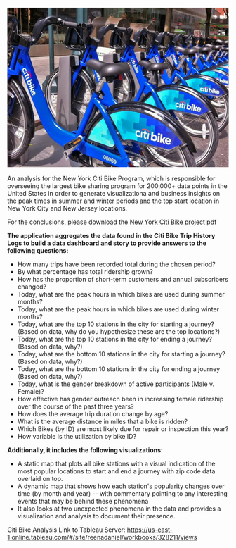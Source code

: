 ![Citi-Bikes](Images/citi-bike-station-bikes.jpg)

An analysis for the New York Citi Bike Program, which is responsible for overseeing the largest bike sharing program for 200,000+ data points in the United States in order to generate visualizationa and business insights on the peak times in summer and winter periods and the top start location in New York City and New Jersey locations.

For the conclusions, please download the <a href="https://github.com/reenadaniel/CitibikeTableauHomework18/blob/master/citibike-hw18.pdf">New York Citi Bike project pdf</a>

**The application aggregates the data found in the Citi Bike Trip History Logs to build a data dashboard and story to provide answers to the following questions:**

* How many trips have been recorded total during the chosen period?
* By what percentage has total ridership grown? 
* How has the proportion of short-term customers and annual subscribers changed?
* Today, what are the peak hours in which bikes are used during summer months? 
* Today, what are the peak hours in which bikes are used during winter months?
* Today, what are the top 10 stations in the city for starting a journey? (Based on data, why do you hypothesize these are the top locations?)
* Today, what are the top 10 stations in the city for ending a journey? (Based on data, why?)
* Today, what are the bottom 10 stations in the city for starting a journey? (Based on data, why?)
* Today, what are the bottom 10 stations in the city for ending a journey (Based on data, why?)
* Today, what is the gender breakdown of active participants (Male v. Female)?
* How effective has gender outreach been in increasing female ridership over the course of the past three years?
* How does the average trip duration change by age?
* What is the average distance in miles that a bike is ridden?
* Which Bikes (by ID) are most likely due for repair or inspection this year? 
* How variable is the utilization by bike ID?

**Additionally, it includes the following visualizations:**

* A static map that plots all bike stations with a visual indication of the most popular locations to start and end a journey with zip code data overlaid on top.
* A dynamic map that shows how each station's popularity changes over time (by month and year) -- with commentary pointing to any interesting events that may be behind these phenomena
* It also looks at two unexpected phenomena in the data and provides a visualization and analysis to document their presence. 

Citi Bike Analysis Link to Tableau Server: https://us-east-1.online.tableau.com/#/site/reenadaniel/workbooks/328211/views
